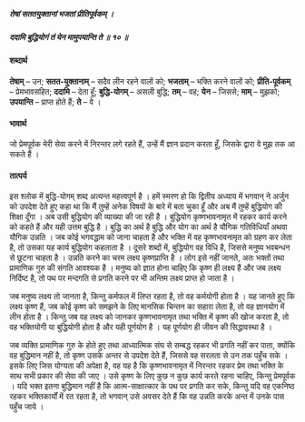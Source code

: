 ##### तेषां सततयुक्तानां भजतां प्रीतिपूर्वकम् ।
##### ददामि बुद्धियोगं तं येन मामुपयान्ति ते ॥ १० ॥

#### शब्दार्थ

**तेषाम्** – उन; **सतत-युक्तानाम्** – सदैव लीन रहने वालों को; **भजताम्** – भक्ति करने वालों को; **प्रीति-पूर्वकम्** – प्रेमभावसहित; **ददामि** – देता हूँ; **बुद्धि-योगम्** – असली बुद्धि; **तम्** – वह; **येन** – जिससे; **माम्** – मुझको; **उपयान्ति** – प्राप्त होते हैं; **ते** – वे ।

#### भावार्थ

जो प्रेमपूर्वक मेरी सेवा करने में निरन्तर लगे रहते हैं, उन्हें मैं ज्ञान प्रदान करता हूँ, जिसके द्वारा वे मुझ तक आ सकते हैं ।

#### तात्पर्य

इस श्लोक में बुद्धि-योगम् शब्द अत्यन्त महत्त्वपूर्ण है । हमें स्मरण हो कि द्वितीय अध्याय में भगवान् ने अर्जुन को उपदेश देते हुए कहा था कि मैं तुम्हें अनेक विषयों के बारे में बता चुका हूँ और अब मैं तुम्हें बुद्धियोग की शिक्षा दूँगा । अब उसी बुद्धियोग की व्याख्या की जा रही है । बुद्धियोग कृष्णभावनामृत में रहकर कार्य करने को कहते हैं और यही उत्तम बुद्धि है । बुद्धि का अर्थ है बुद्धि और योग का अर्थ है यौगिक गतिविधियाँ अथवा यौगिक उन्नति । जब कोई भगवद्धाम को जाना चाहता है और भक्ति में वह कृष्णभावनामृत को ग्रहण कर लेता है, तो उसका यह कार्य बुद्धियोग कहलाता है । दूसरे शब्दों में, बुद्धियोग वह विधि है, जिससे मनुष्य भवबन्धन से छूटना चाहता है । उन्नति करने का चरम लक्ष्य कृष्णप्राप्ति है । लोग इसे नहीं जानते, अतः भक्तों तथा प्रामाणिक गुरु की संगति आवश्यक है । मनुष्य को ज्ञात होना चाहिए कि कृष्ण ही लक्ष्य हैं और जब लक्ष्य निर्दिष्ट है, तो पथ पर मन्दगति से प्रगति करने पर भी अन्तिम लक्ष्य प्राप्त हो जाता है ।

जब मनुष्य लक्ष्य तो जानता है, किन्तु कर्मफल में लिप्त रहता है, तो वह कर्मयोगी होता है । यह जानते हुए कि लक्ष्य कृष्ण हैं, जब कोई कृष्ण को समझने के लिए मानसिक चिन्तन का सहारा लेता है, तो वह ज्ञानयोग में लीन होता है । किन्तु जब वह लक्ष्य को जानकर कृष्णभावनामृत तथा भक्ति में कृष्ण की खोज करता है, तो वह भक्तियोगी या बुद्धियोगी होता है और यही पूर्णयोग है । यह पूर्णयोग ही जीवन की सिद्धावस्था है ।

जब व्यक्ति प्रामाणिक गुरु के होते हुए तथा आध्यात्मिक संघ से सम्बद्ध रहकर भी प्रगति नहीं कर पाता, क्योंकि वह बुद्धिमान नहीं है, तो कृष्ण उसके अन्तर से उपदेश देते हैं, जिससे वह सरलता से उन तक पहुँच सके । इसके लिए जिस योग्यता की अपेक्षा है, वह यह है कि कृष्णभावनामृत में निरन्तर रहकर प्रेम तथा भक्ति के साथ सभी प्रकार की सेवा की जाए । उसे कृष्ण के लिए कुछ न कुछ कार्य करते रहना चाहिए, किन्तु प्रेमपूर्वक । यदि भक्त इतना बुद्धिमान नहीं है कि आत्म-साक्षात्कार के पथ पर प्रगति कर सके, किन्तु यदि वह एकनिष्ठ रहकर भक्तिकार्यों में रत रहता है, तो भगवान् उसे अवसर देते हैं कि वह उन्नति करके अन्त में उनके पास पहुँच जाये ।